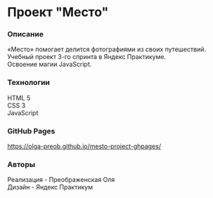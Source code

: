 # Проект "Место"

### Описание
«Место» помогает делится фотографиями из своих путешествий.   
Учебный проект 3-го спринта в Яндекс Практикуме.   
Освоение магии JavaScript.

### Технологии
HTML 5   
CSS 3   
JavaScript

### GitHub Pages
https://olga-preob.github.io/mesto-project-ghpages/

### Авторы
Реализация - Преображенская Оля   
Дизайн - Яндекс Практикум

